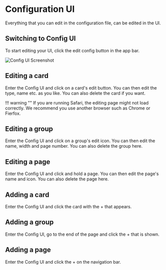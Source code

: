 # Configuration UI

Everything that you can edit in the configuration file, can be edited in the UI.

## Switching to Config UI

To start editing your UI, click the edit config button in the app bar.

![Config UI Screenshot][screen-config-ui]

## Editing a card

Enter the Config UI and click on a card's edit button. You can then edit the
type, name etc. as you like. You can also delete the card if you want.

!!! warning ""
    If you are running Safari, the editing page might not load correctly.
     We recommend you use another browser such as Chrome or Fierfox.
     
## Editing a group

Enter the Config UI and click on a group's edit icon. You can then edit the name,
width and page number. You can also delete the group here.

## Editing a page

Enter the Config UI and click and hold a page. You can then edit the page's
name and icon. You can also delete the page here.

## Adding a card

Enter the Config UI and click the card with the + that appears.

## Adding a group

Enter the Config UI, go to the end of the page and click the + that is shown.

## Adding a page

Enter the Config UI and click the + on the navigation bar.

[screen-config-ui]: https://raw.githubusercontent.com/timmo001/home-panel/master/docs/resources/screen-config-ui.gif

